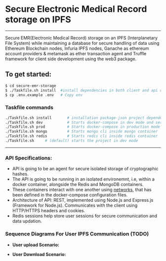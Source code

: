 # Secure Electronic Medical Record storage on IPFS

<hr>

<p>Secure EMR(Electronic Medical Record) storage on an IPFS (Interplanetary File System) while maintaining a database for secure handling of data using Ethereum Blockchain nodes, Infuria IPFS nodes, Ganache as ethereum account providers & metamask as ether transaction agent and Truffle framework for client side development using the web3 package. </p>

## To get started:

```sh
$ cd secure-emr-storage
$ ./Taskfile.sh install  #install dependencies in both client and api directories
$ cp .env.example .env   # Copy env
```

### Taskfile commands

```sh
./Taskfile.sh install       # installation package-json project dependencies
./Taskfile.sh dev           # Starts docker-compose in dev mode and serves requests on localhost:8080
./Taskfile.sh prod          # Starts docker-compose in production mode and serves requests on localhost:80
./Taskfile.sh mongo         # Starts mongo cli inside mongo container
./Taskfile.sh redis         # Starts redis cli inside redis container
./Taskfile.sh     # (default) starts the project in dev mode
```

---

### API Specifications:

-   API is going to be an agent for secure isolated storage of cryptographic hashes.
-   The API is going to be running in an isolated environemnt, i.e, within a docker container, alongside the Redis and MongoDB containers.
-   These containers interact with one another using [networks](https://docs.docker.com/compose/networking/), that has been defined in the docker-compose configuration files.
-   Architecture of API: REST, implemented using Node.js and Express.js (Framework for Node.js). Communicates with the client using HTTP/HTTPS headers and cookies.
-   Redis sessions help store user sessions for secure communication and data updation.

### Sequence Diagrams For User IPFS Communication (TODO)

-   **User upload Scenario:**

-   **User Download Scenario:**
